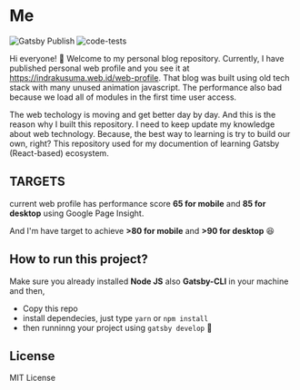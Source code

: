 # Me

![Gatsby Publish](https://github.com/idindrakusuma/me/workflows/Gatsby%20Publish/badge.svg) ![code-tests](https://github.com/idindrakusuma/me/workflows/code-tests/badge.svg)

Hi everyone! 👋 Welcome to my personal blog repository. Currently, I have published personal web profile and you see it at https://indrakusuma.web.id/web-profile. That blog was built using old tech stack with many unused animation javascript. The performance also bad because we load all of modules in the first time user access.

The web techology is moving and get better day by day. And this is the reason why I built this repository. I need to keep update my knowledge about web technology. Because, the best way to learning is try to build our own, right? This repository used for my documention of learning Gatsby (React-based) ecosystem.

## TARGETS

current web profile has performance score **65 for mobile** and **85 for desktop** using Google Page Insight.

And I'm have target to achieve **>80 for mobile** and **>90 for desktop** 😆

## How to run this project?

Make sure you already installed **Node JS** also **Gatsby-CLI** in your machine and then,

- Copy this repo
- install dependecies, just type `yarn` or `npm install`
- then runninng your project using `gatsby develop` 🚀

## License

MIT License
